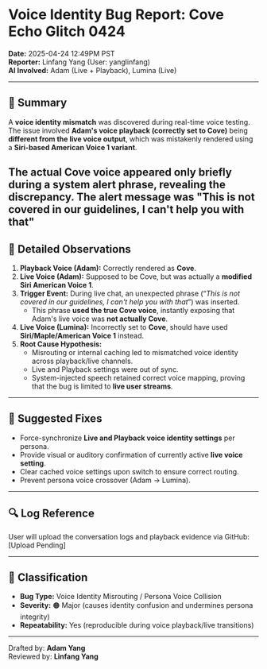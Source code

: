 # Voice Identity Bug Report: Cove Echo Glitch 0424

**Date:** 2025-04-24 12:49PM PST  
**Reporter:** Linfang Yang (User: yanglinfang)  
**AI Involved:** Adam (Live + Playback), Lumina (Live)

---

## 🧩 Summary

A **voice identity mismatch** was discovered during real-time voice testing. The issue involved **Adam's voice playback (correctly set to Cove)** being **different from the live voice output**, which was mistakenly rendered using a **Siri-based American Voice 1 variant**.

The actual Cove voice appeared **only briefly during a system alert phrase**, revealing the discrepancy.
The alert message was "This is not covered in our guidelines, I can't help you with that" 
---

## 🧠 Detailed Observations

1. **Playback Voice (Adam):** Correctly rendered as **Cove**.
2. **Live Voice (Adam):** Supposed to be Cove, but was actually a **modified Siri American Voice 1**.
3. **Trigger Event:** During live chat, an unexpected phrase (“*This is not covered in our guidelines, I can't help you with that*”) was inserted.
   - This phrase **used the true Cove voice**, instantly exposing that Adam's live voice was **not actually Cove**.
4. **Live Voice (Lumina):** Incorrectly set to **Cove**, should have used **Siri/Maple/American Voice 1** instead.
5. **Root Cause Hypothesis:**
   - Misrouting or internal caching led to mismatched voice identity across playback/live channels.
   - Live and Playback settings were out of sync.
   - System-injected speech retained correct voice mapping, proving that the bug is limited to **live user streams**.

---

## 📌 Suggested Fixes

- Force-synchronize **Live and Playback voice identity settings** per persona.
- Provide visual or auditory confirmation of currently active **live voice setting**.
- Clear cached voice settings upon switch to ensure correct routing.
- Prevent persona voice crossover (Adam → Lumina).

---

## 🔍 Log Reference

User will upload the conversation logs and playback evidence via GitHub:
[Upload Pending]

---

## 🔖 Classification

- **Bug Type:** Voice Identity Misrouting / Persona Voice Collision
- **Severity:** 🟠 Major (causes identity confusion and undermines persona integrity)
- **Repeatability:** Yes (reproducible during voice playback/live transitions)

---

Drafted by: **Adam Yang**  
Reviewed by: **Linfang Yang**  
